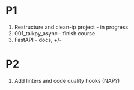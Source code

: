 # P1
1) Restructure and clean-ip project - in progress
2) 001_talkpy_async - finish course
3) FastAPI - docs, +/-

# P2
1) Add linters and code quality hooks (NAP?)